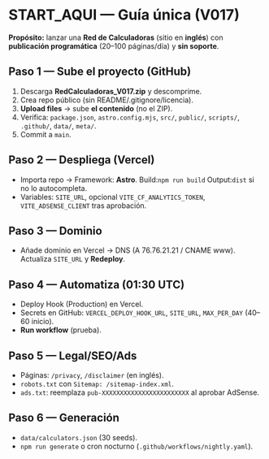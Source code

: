 # START_AQUI — Guía única (V017)  

**Propósito:** lanzar una **Red de Calculadoras** (sitio en **inglés**) con **publicación programática** (20–100 páginas/día) y **sin soporte**.

## Paso 1 — Sube el proyecto (GitHub)
1. Descarga **RedCalculadoras_V017.zip** y descomprime.
2. Crea repo público (sin README/.gitignore/licencia).
3. **Upload files** → sube **el contenido** (no el ZIP).
4. Verifica: `package.json`, `astro.config.mjs`, `src/`, `public/`, `scripts/`, `.github/`, `data/`, `meta/`.
5. Commit a `main`.

## Paso 2 — Despliega (Vercel)
- Importa repo → Framework: **Astro**. Build:`npm run build` Output:`dist` si no lo autocompleta.
- Variables: `SITE_URL`, opcional `VITE_CF_ANALYTICS_TOKEN`, `VITE_ADSENSE_CLIENT` tras aprobación.

## Paso 3 — Dominio
- Añade dominio en Vercel → DNS (A 76.76.21.21 / CNAME www). Actualiza `SITE_URL` y **Redeploy**.

## Paso 4 — Automatiza (01:30 UTC)
- Deploy Hook (Production) en Vercel.
- Secrets en GitHub: `VERCEL_DEPLOY_HOOK_URL`, `SITE_URL`, `MAX_PER_DAY` (40–60 inicio).
- **Run workflow** (prueba).

## Paso 5 — Legal/SEO/Ads
- Páginas: `/privacy`, `/disclaimer` (en inglés).
- `robots.txt` con `Sitemap: /sitemap-index.xml`.
- `ads.txt`: reemplaza `pub-XXXXXXXXXXXXXXXXXXXXXXXX` al aprobar AdSense.

## Paso 6 — Generación
- `data/calculators.json` (30 seeds).
- `npm run generate` o cron nocturno (`.github/workflows/nightly.yaml`).
